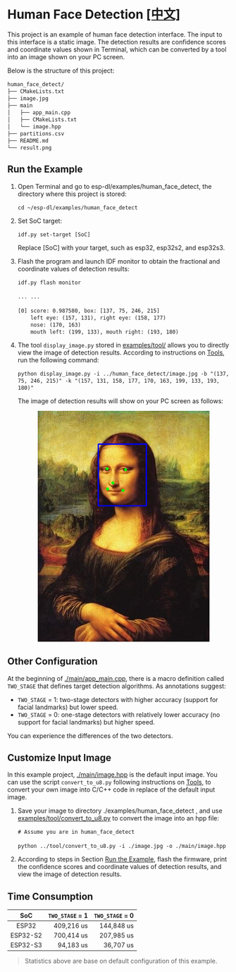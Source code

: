 # Human Face Detection [[中文]](./README_cn.md)

This project is an example of human face detection interface. The input to this interface is a static image. The detection results are confidence scores and coordinate values shown in Terminal, which can be converted by a tool into an image shown on your PC screen.

Below is the structure of this project:

```shell
human_face_detect/
├── CMakeLists.txt
├── image.jpg
├── main
│   ├── app_main.cpp
│   ├── CMakeLists.txt
│   └── image.hpp
├── partitions.csv
├── README.md
└── result.png
```



## Run the Example

1. Open Terminal and go to esp-dl/examples/human_face_detect, the directory where this project is stored:

    ```shell
    cd ~/esp-dl/examples/human_face_detect
    ```

2. Set SoC target:

    ```shell
    idf.py set-target [SoC]
    ```
    Replace [SoC] with your target, such as esp32, esp32s2, and esp32s3.

3. Flash the program and launch IDF monitor to obtain the fractional and coordinate values of detection results:

   ```shell
   idf.py flash monitor
   
   ... ...
   
   [0] score: 0.987580, box: [137, 75, 246, 215]
       left eye: (157, 131), right eye: (158, 177)
       nose: (170, 163)
       mouth left: (199, 133), mouth right: (193, 180)
   ```

4. The tool `display_image.py` stored in [examples/tool/](../tool/) allows you to directly view the image of detection results. According to instructions on [Tools](../tool/README.md), run the following command:

   ```shell
   python display_image.py -i ../human_face_detect/image.jpg -b "(137, 75, 246, 215)" -k "(157, 131, 158, 177, 170, 163, 199, 133, 193, 180)"
   ```
    The image of detection results will show on your PC screen as follows:
   

   <p align="center">
    <img width="%" src="./result.png"> 
   </p>


## Other Configuration

At the beginning of [./main/app_main.cpp](./main/app_main.cpp), there is a macro definition called `TWO_STAGE` that defines target detection algorithms. As annotations suggest:

- `TWO_STAGE` = 1: two-stage detectors with higher accuracy (support for facial landmarks) but lower speed.
- `TWO_STAGE` = 0: one-stage detectors with relatively lower accuracy (no support for facial landmarks) but higher speed.

You can experience the differences of the two detectors.



## Customize Input Image

In this example project, [./main/image.hpp](./main/image.hpp) is the default input image. You can use the script `convert_to_u8.py` following instructions on [Tools](../tool/README.md), to convert your own image into C/C++ code in replace of the default input image.

1. Save your image to directory ./examples/human_face_detect , and use [examples/tool/convert_to_u8.py](../tool/convert_to_u8.py) to convert the image into an hpp file:

   ```shell
   # Assume you are in human_face_detect 

   python ../tool/convert_to_u8.py -i ./image.jpg -o ./main/image.hpp
   ```

2. According to steps in Section [Run the Example](#run-the-example), flash the firmware, print the confidence scores and coordinate values of detection results, and view the image of detection results.



## Time Consumption

|   SoC    | `TWO_STAGE` = 1 | `TWO_STAGE` = 0 |
| :------: | --------------: | --------------: |
|  ESP32   |      409,216 us |      144,848 us |
| ESP32-S2 |      700,414 us |      207,985 us |
| ESP32-S3 |       94,183 us |       36,707 us |

> Statistics above are base on default configuration of this example.
